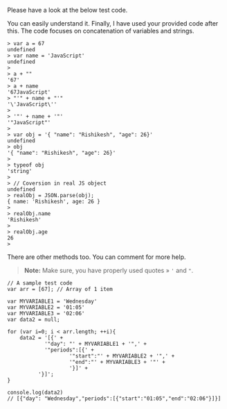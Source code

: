 Please have a look at the below test code. 

You can easily understand it. Finally, I have used your provided code after this. The code focuses on concatenation of variables and strings.

	> var a = 67
	undefined
	> var name = 'JavaScript'
	undefined
	>
	> a + ""
	'67'
	> a + name
	'67JavaScript'
	> "'" + name + "'"
	'\'JavaScript\''
	>
	> '"' + name + '"'
	'"JavaScript"'
	>
	> var obj = '{ "name": "Rishikesh", "age": 26}'
	undefined
	> obj
	'{ "name": "Rishikesh", "age": 26}'
	>
	> typeof obj
	'string'
	>
	> // Coversion in real JS object
	undefined
	> realObj = JSON.parse(obj);
	{ name: 'Rishikesh', age: 26 }
	>
	> realObj.name
	'Rishikesh'
	>
	> realObj.age
	26
	>

There are other methods too. You can comment for more help.

> **Note:** Make sure, you have properly used quotes &raquo; `'` and `"`.

	// A sample test code 
	var arr = [67]; // Array of 1 item

	var MYVARIABLE1 = 'Wednesday'
	var MYVARIABLE2 = '01:05'
	var MYVARIABLE3 = '02:06'
	var data2 = null;

	for (var i=0; i < arr.length; ++i){
	    data2 = '[{' +
	    		'"day": "' + MYVARIABLE1 + '",' + 
	    		'"periods":[{' +
	    				'"start":"' + MYVARIABLE2 + '",' +
	    				'"end":"' + MYVARIABLE3 + '"' +
	    				'}]' + 
	    	  '}]';
	}

	console.log(data2)
	// [{"day": "Wednesday","periods":[{"start":"01:05","end":"02:06"}]}]

